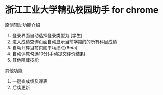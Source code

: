 # 浙江工业大学精弘校园助手 for chrome
原创辅助功能介绍
1. 登录界面自动选择登录类型为:[学生]
2. 进入成绩查询页面自动显示当前学期的的所有科目成绩
3. 自动计算当前页面平均绩点(Beta)
4. 自动评教勾选10分(手动提交评价结果)
5. 其他隐藏技能

其他功能
1. 一键查成绩及课表
2. 后续更新
